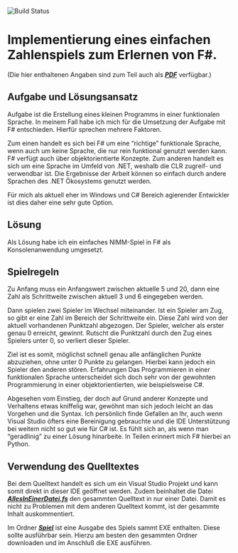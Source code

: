 ![Build Status](https://advancedsoftwaretechnik.beta.teamcity.com/app/rest/builds/buildType:id:NimmSpiel_Build/statusIcon)

# Implementierung eines einfachen Zahlenspiels zum Erlernen von F#.

(Die hier enthaltenen Angaben sind zum Teil auch als  [***PDF***](https://github.com/ChristianKitte/NimmSpiel/blob/master/EA11%20Funktionale%20Programmierung%202.pdf)
verfügbar.)

## Aufgabe und Lösungsansatz
Aufgabe ist die Erstellung eines kleinen Programms in einer funktionalen Sprache. In meinem Fall habe ich mich für die Umsetzung der 
Aufgabe mit F# entschieden. Hierfür sprechen mehrere Faktoren.

Zum einen handelt es sich bei F# um eine “richtige” funktionale Sprache, wenn auch um keine Sprache, die nur rein funktional genutzt 
werden kann. F# verfügt auch über objektorientierte Konzepte. Zum anderen handelt es sich um eine Sprache im Umfeld von  .NET, weshalb 
die CLR zugreif- und verwendbar ist.  Die Ergebnisse der Arbeit können so einfach durch andere Sprachen des .NET Ökosystems genutzt werden.

Für mich als aktuell eher im Windows und C# Bereich agierender Entwickler ist dies daher eine sehr gute Option.

## Lösung
Als Lösung habe ich ein einfaches NIMM-Spiel in F# als Konsolenanwendung umgesetzt. 

## Spielregeln
Zu Anfang muss ein Anfangswert zwischen aktuelle 5 und 20, dann eine Zahl als Schrittweite zwischen aktuell 3 und 6 eingegeben werden. 

Dann spielen zwei Spieler im Wechsel miteinander. Ist ein Spieler am Zug, so gibt er eine Zahl im Bereich der Schrittweite ein. Diese 
Zahl wird von der aktuell vorhandenen Punktzahl abgezogen. Der Spieler, welcher als erster genau 0 erreicht, gewinnt. Rutscht die 
Punktzahl durch den Zug eines Spielers unter 0, so verliert dieser Spieler.

Ziel ist es somit, möglichst schnell genau alle anfänglichen Punkte abzuziehen, ohne unter 0 Punkte zu gelangen. Hierbei kann jedoch 
ein Spieler den anderen stören.
Erfahrungen
Das Programmieren in einer funktionalen Sprache unterscheidet sich doch sehr von der gewohnten Programmierung in einer objektorientierten, 
wie beispielsweise C#. 

Abgesehen vom Einstieg, der doch auf Grund anderer Konzepte und Verhaltens etwas kniffelig war, gewöhnt man sich jedoch leicht an das 
Vorgehen und die Syntax. Ich persönlich finde Gefallen an Ihr, auch wenn Visual Studio öfters eine Bereinigung gebrauchte und die IDE 
Unterstützung bei weitem nicht so gut wie für C# ist. Es fühlt sich an, als wenn man “geradlinig” zu einer Lösung hinarbeite. In Teilen 
erinnert mich F# hierbei an Python. 

## Verwendung des Quelltextes
Bei dem Quelltext handelt es sich um ein Visual Studio Projekt und kann somit direkt in dieser IDE geöffnet werden. Zudem beinhaltet die Datei 
[***AllesInEinerDatei.fs***](https://github.com/ChristianKitte/NimmSpiel/blob/master/NimmSpiel/AllesInEinerDatei.fs) den gesammten Quelltext in nur 
einer Datei. Damit es nicht zu Problemen mit dem anderen Quelltext kommt, ist der gesammte Inhalt auskommentiert.

Im Ordner [***Spiel***](https://github.com/ChristianKitte/NimmSpiel/tree/master/Spiel) ist eine Ausgabe des Spiels sammt EXE enthalten. Diese sollte 
ausführbar sein. Hierzu am besten den gesammten Ordner downloaden und
im Anschluß die EXE ausführen. 
